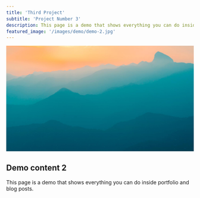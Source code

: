 ```yaml
---
title: 'Third Project'
subtitle: 'Project Number 3'
description: This page is a demo that shows everything you can do inside portfolio and blog posts.
featured_image: '/images/demo/demo-2.jpg'
---
```


![](/images/demo/demo-landscape.jpg)

## Demo content 2

This page is a demo that shows everything you can do inside portfolio and blog posts.
